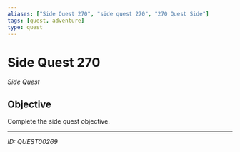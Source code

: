 ```yaml
---
aliases: ["Side Quest 270", "side quest 270", "270 Quest Side"]
tags: [quest, adventure]
type: quest
---
```


# Side Quest 270

*Side Quest*

## Objective
Complete the side quest objective.

---
*ID: QUEST00269*